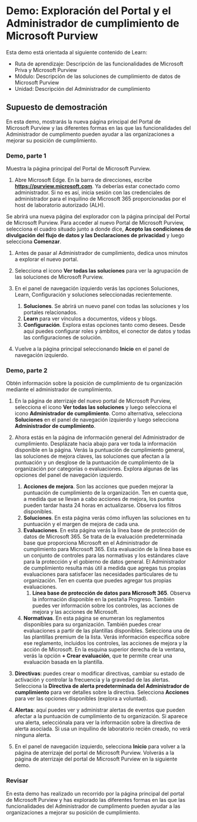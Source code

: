 <!---
---
Demo: Título: "Exploración del Portal y el Administrador de cumplimiento de Microsoft Purview" Ruta de aprendizaje/Módulo/Unidad: "Ruta de aprendizaje: Descripción de las funcionalidades de Microsoft Priva y Microsoft Purview; Módulo 2: Descripción de las soluciones de cumplimiento de datos de Microsoft Purview; Unidad 4: Descripción del administrador de cumplimiento"
---
--->

# Demo: Exploración del Portal y el Administrador de cumplimiento de Microsoft Purview

Esta demo está orientada al siguiente contenido de Learn:

- Ruta de aprendizaje: Descripción de las funcionalidades de Microsoft Priva y Microsoft Purview
- Módulo: Descripción de las soluciones de cumplimiento de datos de Microsoft Purview
- Unidad: Descripción del Administrador de cumplimiento

## Supuesto de demostración

En esta demo, mostrarás la nueva página principal del Portal de Microsoft Purview y las diferentes formas en las que las funcionalidades del Administrador de cumplimento pueden ayudar a las organizaciones a mejorar su posición de cumplimiento.

### Demo, parte 1

Muestra la página principal del Portal de Microsoft Purview.

1. Abre Microsoft Edge. En la barra de direcciones, escribe **https://purview.microsoft.com**. Ya deberías estar conectado como administrador. Si no es así, inicia sesión con las credenciales de administrador para el inquilino de Microsoft 365 proporcionadas por el host de laboratorio autorizado (ALH).

Se abrirá una nueva página del explorador con la página principal del Portal de Microsoft Purview.  Para acceder al nuevo Portal de Microsoft Purview, selecciona el cuadro situado junto a donde dice, **Acepto las condiciones de divulgación del flujo de datos y las Declaraciones de privacidad** y luego selecciona **Comenzar**.  

1. Antes de pasar al Administrador de cumplimiento, dedica unos minutos a explorar el nuevo portal.

1. Selecciona el icono **Ver todas las soluciones** para ver la agrupación de las soluciones de Microsoft Purview.

1. En el panel de navegación izquierdo verás las opciones Soluciones, Learn, Configuración y soluciones seleccionadas recientemente.
    1. **Soluciones**. Se abrirá un nuevo panel con todas las soluciones y los portales relacionados.
    1. **Learn** para ver vínculos a documentos, vídeos y blogs.
    1. **Configuración**. Explora estas opciones tanto como desees. Desde aquí puedes configurar roles y ámbitos, el conector de datos y todas las configuraciones de solución.

1. Vuelve a la página principal seleccionando **Inicio** en el panel de navegación izquierdo.

### Demo, parte 2

Obtén información sobre la posición de cumplimiento de tu organización mediante el administrador de cumplimiento.

1. En la página de aterrizaje del nuevo portal de Microsoft Purview, selecciona el icono **Ver todas las soluciones** y luego selecciona el icono **Administrador de cumplimiento**. Como alternativa, selecciona **Soluciones** en el panel de navegación izquierdo y luego selecciona **Administrador de cumplimiento**.

1. Ahora estás en la página de información general del Administrador de cumplimiento. Desplázate hacia abajo para ver toda la información disponible en la página.  Verás la puntuación de cumplimiento general, las soluciones de mejora claves, las soluciones que afectan a la puntuación y un desglose de la puntuación de cumplimiento de la organización por categorías o evaluaciones. Explora algunas de las opciones del panel de navegación izquierdo.
    1. **Acciones de mejora**.  Son las acciones que pueden mejorar la puntuación de cumplimiento de la organización. Ten en cuenta que, a medida que se llevan a cabo acciones de mejora, los puntos pueden tardar hasta 24 horas en actualizarse.  Observa los filtros disponibles.
    1. **Soluciones**. En esta página verás cómo influyen las soluciones en tu puntuación y el margen de mejora de cada una.
    1. **Evaluaciones**. En esta página verás la línea base de protección de datos de Microsoft 365.  Se trata de la evaluación predeterminada base que proporciona Microsoft en el Administrador de cumplimiento para Microsoft 365.  Esta evaluación de la línea base es un conjunto de controles para las normativas y los estándares clave para la protección y el gobierno de datos general. El Administrador de cumplimiento resulta más útil a medida que agregas tus propias evaluaciones para satisfacer las necesidades particulares de tu organización.  Ten en cuenta que puedes agregar tus propias evaluaciones.
        1. **Línea base de protección de datos para Microsoft 365**.  Observa la información disponible en la pestaña Progreso. También puedes ver información sobre los controles, las acciones de mejora y las acciones de Microsoft.  
    1. **Normativas**.  En esta página se enumeran los reglamentos disponibles para su organización. También puedes crear evaluaciones a partir de las plantillas disponibles.  Selecciona una de las plantillas premium de la lista.  Verás información específica sobre ese reglamento, incluidos los controles, las acciones de mejora y la acción de Microsoft.  En la esquina superior derecha de la ventana, verás la opción **+ Crear evaluación**, que te permite crear una evaluación basada en la plantilla.
1. **Directivas**: puedes crear o modificar directivas, cambiar su estado de activación y controlar la frecuencia y la gravedad de las alertas. Selecciona la **Directiva de alerta predeterminada del Administrador de cumplimiento** para ver detalles sobre la directiva.  Selecciona **Acciones** para ver las opciones disponibles (explora a voluntad).
1. **Alertas**: aquí puedes ver y administrar alertas de eventos que pueden afectar a la puntuación de cumplimiento de tu organización.  Si aparece una alerta, selecciónala para ver la información sobre la directiva de alerta asociada. Si usa un inquilino de laboratorio recién creado, no verá ninguna alerta.

1. En el panel de navegación izquierdo, selecciona **Inicio** para volver a la página de aterrizaje del portal de Microsoft Purview. Volverás a la página de aterrizaje del portal de Microsoft Purview en la siguiente demo.

### Revisar

En esta demo has realizado un recorrido por la página principal del portal de Microsoft Purview y has explorado las diferentes formas en las que las funcionalidades del Administrador de cumplimento pueden ayudar a las organizaciones a mejorar su posición de cumplimiento.
